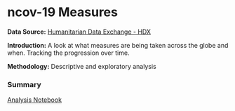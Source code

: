 # ncov-19 Measures

**Data Source:** [Humanitarian Data Exchange - HDX](https://data.humdata.org/dataset/novel-coronavirus-2019-ncov-cases)

**Introduction:** A look at what measures are being taken across the globe and when. Tracking the progression over time.

**Methodology:** Descriptive and exploratory analysis 

### Summary
[Analysis Notebook](https://nbviewer.jupyter.org/github/bilha-analytics/DataSaysWhat/blob/922e9cd23293abeb52309e8aec5c9a4af384a0e7/ncov19/quick_view_covid-19.ipynb) 


